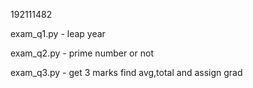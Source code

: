 192111482

exam_q1.py - leap year

exam_q2.py - prime number or not

exam_q3.py - get 3 marks find avg,total and assign grad
